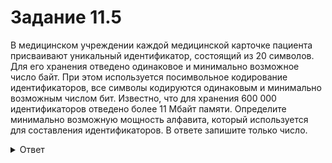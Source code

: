 # Задание 11.5

В медицинском учреждении каждой медицинской карточке пациента присваивают уникальный идентификатор, состоящий из 20 символов. Для его хранения отведено одинаковое и минимально возможное число байт. При этом используется посимвольное кодирование идентификаторов, все символы кодируются одинаковым и минимально возможным числом бит. Известно, что для хранения 600 000 идентификаторов отведено более 11 Мбайт памяти. Определите минимально возможную мощность алфавита, который используется для составления идентификаторов. В ответе запишите только число.

<details>
<summary>Ответ</summary>
129
</details>
